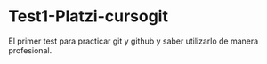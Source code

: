 # Test1-Platzi-cursogit
El primer test para practicar git y github y saber utilizarlo de manera profesional.
